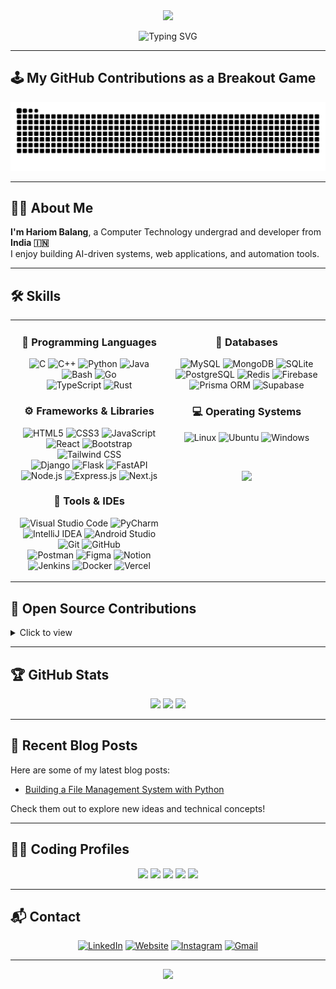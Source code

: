 <div align="center">
  <img src="https://c.tenor.com/qJ5evVs-_uUAAAAC/coding.gif" width="500">
</div>  

<p align="center">
  <img src="https://readme-typing-svg.herokuapp.com?font=Fira+Code&pause=1000&color=00C2CB&width=435&lines=Hi!+I'm+Hariom+Balang;Full-Stack+Developer+💻;AI+%26+ML+Enthusiast+🤖;Open+Source+Contributor+✨" alt="Typing SVG" />
</p>

---

## 🕹️ My GitHub Contributions as a Breakout Game

<p align="center">
  <img src="https://raw.githubusercontent.com/hariom710/hariom710/output/github-contribution-grid-snake.svg" alt="Snake animation" />
</p>

---


## 👨‍💻 About Me
**I'm Hariom Balang**, a Computer Technology undergrad and developer from **India 🇮🇳**  
I enjoy building AI-driven systems, web applications, and automation tools.

---

## :hammer_and_wrench: Skills

<table>
<tr>
<td width="50%" valign="top">

  <h3 align="center">🧠 Programming Languages</h3>
  <p align="center">
    <img src="https://skillicons.dev/icons?i=c" height="45" title="C"/>
    <img src="https://skillicons.dev/icons?i=cpp" height="45" title="C++"/>
    <img src="https://skillicons.dev/icons?i=python" height="45" title="Python"/>
    <img src="https://skillicons.dev/icons?i=java" height="45" title="Java"/>
    <img src="https://skillicons.dev/icons?i=bash" height="45" title="Bash"/>
    <img src="https://skillicons.dev/icons?i=go" height="45" title="Go"/><br>
    <img src="https://skillicons.dev/icons?i=typescript" height="45" title="TypeScript"/>
    <img src="https://skillicons.dev/icons?i=rust" height="45" title="Rust"/>
  </p>

  <h3 align="center">⚙️ Frameworks & Libraries</h3>
  <p align="center">
    <img src="https://skillicons.dev/icons?i=html" height="45" title="HTML5"/>
    <img src="https://skillicons.dev/icons?i=css" height="45" title="CSS3"/>
    <img src="https://skillicons.dev/icons?i=js" height="45" title="JavaScript"/>
    <img src="https://skillicons.dev/icons?i=react" height="45" title="React"/>
    <img src="https://skillicons.dev/icons?i=bootstrap" height="45" title="Bootstrap"/>
    <img src="https://skillicons.dev/icons?i=tailwind" height="45" title="Tailwind CSS"/><br>
    <img src="https://skillicons.dev/icons?i=django" height="45" title="Django"/>
    <img src="https://skillicons.dev/icons?i=flask" height="45" title="Flask"/>
    <img src="https://skillicons.dev/icons?i=fastapi" height="45" title="FastAPI"/>
    <img src="https://skillicons.dev/icons?i=nodejs" height="45" title="Node.js"/>
    <img src="https://skillicons.dev/icons?i=express" height="45" title="Express.js"/>
    <img src="https://skillicons.dev/icons?i=nextjs" height="45" title="Next.js"/>
  </p>

  <h3 align="center">🧰 Tools & IDEs</h3>
  <p align="center">
    <img src="https://skillicons.dev/icons?i=vscode" height="45" title="Visual Studio Code"/>
    <img src="https://skillicons.dev/icons?i=pycharm" height="45" title="PyCharm"/>
    <img src="https://skillicons.dev/icons?i=idea" height="45" title="IntelliJ IDEA"/>
    <img src="https://skillicons.dev/icons?i=androidstudio" height="45" title="Android Studio"/>
    <img src="https://skillicons.dev/icons?i=git" height="45" title="Git"/>
    <img src="https://skillicons.dev/icons?i=github" height="45" title="GitHub"/><br>
    <img src="https://skillicons.dev/icons?i=postman" height="45" title="Postman"/>
    <img src="https://skillicons.dev/icons?i=figma" height="45" title="Figma"/>
    <img src="https://skillicons.dev/icons?i=notion" height="45" title="Notion"/>
    <img src="https://skillicons.dev/icons?i=jenkins" height="45" title="Jenkins"/>
    <img src="https://skillicons.dev/icons?i=docker" height="45" title="Docker"/>
    <img src="https://skillicons.dev/icons?i=vercel" height="45" title="Vercel"/>
  </p>

</td>

<td width="50%" valign="top">

  <h3 align="center">💾 Databases</h3>
  <p align="center">
    <img src="https://skillicons.dev/icons?i=mysql" height="45" title="MySQL"/>
    <img src="https://skillicons.dev/icons?i=mongodb" height="45" title="MongoDB"/>
    <img src="https://skillicons.dev/icons?i=sqlite" height="45" title="SQLite"/>
    <img src="https://skillicons.dev/icons?i=postgres" height="45" title="PostgreSQL"/>
    <img src="https://skillicons.dev/icons?i=redis" height="45" title="Redis"/>
    <img src="https://skillicons.dev/icons?i=firebase" height="45" title="Firebase"/><br>
    <img src="https://skillicons.dev/icons?i=prisma" height="45" title="Prisma ORM"/>
    <img src="https://skillicons.dev/icons?i=supabase" height="45" title="Supabase"/>
  </p>

  <h3 align="center">💻 Operating Systems</h3>
  <p align="center">
    <img src="https://skillicons.dev/icons?i=linux" height="45" title="Linux"/>
    <img src="https://skillicons.dev/icons?i=ubuntu" height="45" title="Ubuntu"/>
    <img src="https://skillicons.dev/icons?i=windows" height="45" title="Windows"/>
  </p>

  <br>
  <p align="center">
    <img src="https://user-images.githubusercontent.com/1612112/89610802-d9f02000-d8be-11ea-873f-aa51c23073e5.png" width="80%">
  </p>

</td>
</tr>
</table>






## 🧩 Open Source Contributions
<details>
<summary>Click to view</summary>
<br>
⭐ Coming soon — currently contributing to open-source Python and AI projects.
</details>

---

## 🏆 GitHub Stats

<p align="center">
  <img src="https://github-readme-stats.vercel.app/api?username=hariom710&show_icons=true&theme=tokyonight" height="150" />
  <img src="https://github-readme-streak-stats-salesp07.vercel.app?user=hariom710&theme=tokyonight" height="150" />
  <img src="https://github-readme-stats.vercel.app/api/top-langs/?username=hariom710&layout=compact&theme=tokyonight" height="150" />
</p>

---



## 🧠 Recent Blog Posts
Here are some of my latest blog posts:
- [Building a File Management System with Python](https://github.com/hariom710)

Check them out to explore new ideas and technical concepts!

---

## 👨‍💻 Coding Profiles

<div align="center">
 <a href="https://www.geeksforgeeks.org/user/hariombalang/"><img src="https://img.shields.io/badge/GeeksforGeeks-gray?style=for-the-badge&logo=geeksforgeeks&logoColor=35914c" /></a>
 <a href="https://leetcode.com/u/hariom71/"><img src="https://img.shields.io/badge/LeetCode-000000?style=for-the-badge&logo=LeetCode&logoColor=#d16c06" /></a>
 <a href="https://www.hackerrank.com/profile/hariombalang"><img src="https://img.shields.io/badge/-Hackerrank-2EC866?style=for-the-badge&logo=HackerRank&logoColor=white" /></a>
 <a href="https://www.codechef.com/users/hariom710"><img src="https://img.shields.io/badge/CodeChef-%23964B00.svg?style=for-the-badge&logo=CodeChef&logoColor=white" /></a>
 <a href="https://codeforces.com/profile/hariom71"><img src="https://img.shields.io/badge/Codeforces-%231F8ACB?style=for-the-badge&logo=Codeforces&logoColor=white" /></a>
</div>

---

## 📬 Contact

<p align="center">
  <a href="https://www.linkedin.com/in/hariombalang"><img src="https://img.icons8.com/color/48/linkedin.png" alt="LinkedIn"/></a>
  <a href="https://hariombalang.netlify.app/"><img src="https://img.icons8.com/doodle/48/domain.png" alt="Website"/></a>
  <a href="https://www.instagram.com/hariom_itself_/"><img src="https://img.icons8.com/color/48/instagram-new.png" alt="Instagram"/></a>
  <a href="mailto:hariombalang@gmail.com"><img src="https://img.icons8.com/fluency/48/gmail.png" alt="Gmail"/></a>
</p>

---

<p align="center">
  <img src="https://komarev.com/ghpvc/?username=hariom710&color=blueviolet&style=flat-square" />
</p>
